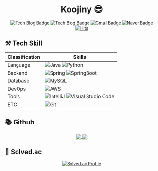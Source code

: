 <div align="center">

# Koojiny 😎
[![Tech Blog Badge](http://img.shields.io/badge/-Tech%20blog-black?style=flat-square&logo=github&link=https://Koojiny.github.io/)](https://Koojiny.github.io/)
[![Tech Blog Badge](http://img.shields.io/badge/Velog-20C997.svg?style=flat-square&logo=velog&logoColor=white&link=https://velog.io/@msj09252)](https://velog.io/@msj09252)
[![Gmail Badge](https://img.shields.io/badge/Gmail-d14836?style=flat-square&logo=Gmail&logoColor=white&link=mailto:msj09252@gmail.com)](mailto:msj09252@gmail.com)
[![Naver Badge](https://img.shields.io/badge/Naver-03C75A?style=flat-square&logo=Naver&logoColor=white&link=mailto:msj09252@naver.com)](mailto:msj09252@naver.com)
[![Hits](https://hits.seeyoufarm.com/api/count/incr/badge.svg?url=https%3A%2F%2Fgithub.com%2FKoojiny&count_bg=%232856AC&title_bg=%233BD6E6&icon=probot.svg&icon_color=%23E7E7E7&title=hits&edge_flat=true)](https://hits.seeyoufarm.com)

</div>

## ⚒️ Tech Skill
<div align="center">

| Classification | Skills |
| ------ | ------ |
| Language | ![Java](https://img.shields.io/badge/Java-FF7800.svg?&style=for-the-badge&logo=Java&logoColor=white) ![Python](https://img.shields.io/badge/Python-3776AB.svg?&style=for-the-badge&logo=Python&logoColor=FCE22A) |
| Backend | ![Spring](https://img.shields.io/badge/Spring-6DB33F.svg?&style=for-the-badge&logo=Spring&logoColor=white) ![SpringBoot](https://img.shields.io/badge/Spring%20Boot-6DB33F.svg?&style=for-the-badge&logo=springboot&logoColor=white) |
| Database | ![MySQL](https://img.shields.io/badge/MySQL-4479A1.svg?&style=for-the-badge&logo=MySQL&logoColor=white) |
| DevOps | ![AWS](https://img.shields.io/badge/aws-FF9900?style=for-the-badge&logo=amazonaws&logoColor=white) |
| Tools | ![IntelliJ](https://img.shields.io/badge/IntelliJ-2C2255.svg?&style=for-the-badge&logo=intellijidea&logoColor=white) ![Visual Studio Code](https://img.shields.io/badge/Visual%20Studio%20Code-007ACC.svg?&style=for-the-badge&logo=Visual%20Studio%20Code&logoColor=white) |
| ETC | ![Git](https://img.shields.io/badge/Git-F05032.svg?&style=for-the-badge&logo=Git&logoColor=white) |

</div> 
  
## 📚 Github
<div align="center">
  
<a href="https://github.com/Koojiny">
  <img align="center" src="https://github-readme-stats.vercel.app/api?username=Koojiny&show_icons=true&hide_border=true" style="max-width: 100%;" />
</a>
<a href="https://github.com/Koojiny">
  <img align="center" src="https://github-readme-stats.vercel.app/api/top-langs/?username=Koojiny&layout=compact" style="max-width: 100%;" />
</a>
  
</div>
 
## 🏅 Solved.ac
<div align="center">
  
[![Solved.ac Profile](http://mazassumnida.wtf/api/v2/generate_badge?boj=msj09252)](https://solved.ac/msj09252/)

</div>
<!--
**Koojiny/Koojiny** is a ✨ _special_ ✨ repository because its `README.md` (this file) appears on your GitHub profile.

Here are some ideas to get you started:

- 🔭 I’m currently working on ...
- 🌱 I’m currently learning ...
- 👯 I’m looking to collaborate on ...
- 🤔 I’m looking for help with ...
- 💬 Ask me about ...
- 📫 How to reach me: ...
- 😄 Pronouns: ...
- ⚡ Fun fact: ...
-->
